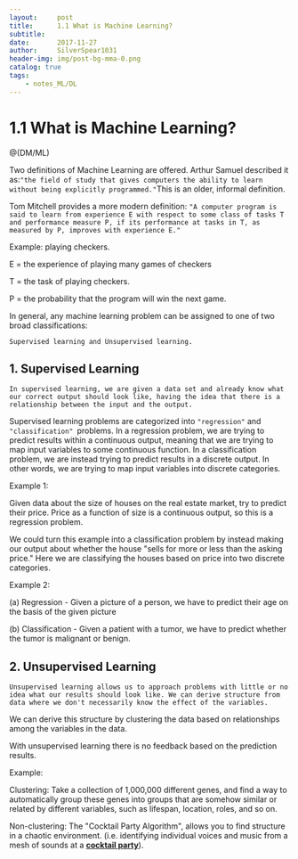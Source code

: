 ```yaml
---
layout:     post
title:      1.1 What is Machine Learning?
subtitle:   
date:       2017-11-27
author:     SilverSpear1031
header-img: img/post-bg-mma-0.png
catalog: true
tags:
    - notes_ML/DL
---
```


# 1.1 What is Machine Learning?

@(DM/ML)


Two definitions of Machine Learning are offered. Arthur Samuel described it as:`"the field of study that gives computers the ability to learn without being explicitly programmed."`This is an older, informal definition.

Tom Mitchell provides a more modern definition: `"A computer program is said to learn from experience E with respect to some class of tasks T and performance measure P, if its performance at tasks in T, as measured by P, improves with experience E."`

Example: playing checkers.

E = the experience of playing many games of checkers

T = the task of playing checkers.

P = the probability that the program will win the next game.

In general, any machine learning problem can be assigned to one of two broad classifications:

`Supervised learning and Unsupervised learning.`

## 1. Supervised Learning

`In supervised learning, we are given a data set and already know what our correct output should look like, having the idea that there is a relationship between the input and the output.`

Supervised learning problems are categorized into `"regression"` and `"classification" `problems. In a regression problem, we are trying to predict results within a continuous output, meaning that we are trying to map input variables to some continuous function. In a classification problem, we are instead trying to predict results in a discrete output. In other words, we are trying to map input variables into discrete categories.

Example 1:

Given data about the size of houses on the real estate market, try to predict their price. Price as a function of size is a continuous output, so this is a regression problem.

We could turn this example into a classification problem by instead making our output about whether the house "sells for more or less than the asking price." Here we are classifying the houses based on price into two discrete categories.

Example 2:

(a) Regression - Given a picture of a person, we have to predict their age on the basis of the given picture

(b) Classification - Given a patient with a tumor, we have to predict whether the tumor is malignant or benign.

## 2. Unsupervised Learning

`Unsupervised learning allows us to approach problems with little or no idea what our results should look like. We can derive structure from data where we don't necessarily know the effect of the variables.`

We can derive this structure by clustering the data based on relationships among the variables in the data.

With unsupervised learning there is no feedback based on the prediction results.

Example:

Clustering: Take a collection of 1,000,000 different genes, and find a way to automatically group these genes into groups that are somehow similar or related by different variables, such as lifespan, location, roles, and so on.

Non-clustering: The "Cocktail Party Algorithm", allows you to find structure in a chaotic environment. (i.e. identifying individual voices and music from a mesh of sounds at a **[cocktail party](https://en.wikipedia.org/wiki/Cocktail_party_effect)**).

